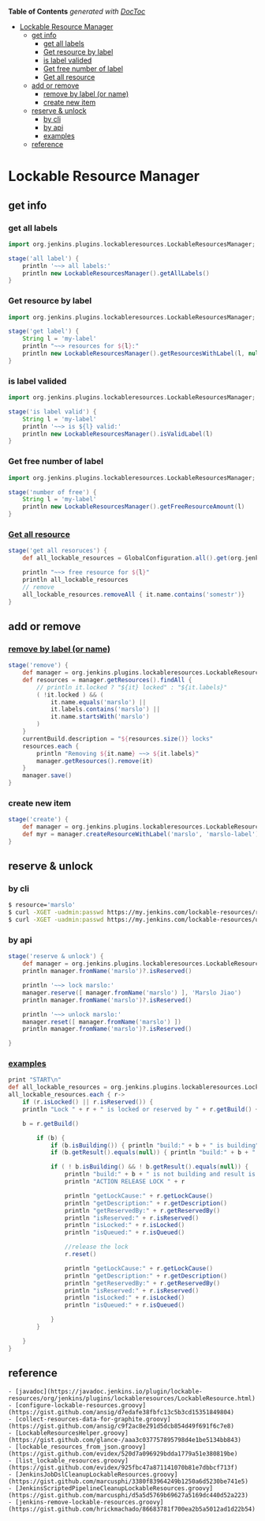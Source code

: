 <!-- START doctoc generated TOC please keep comment here to allow auto update -->
<!-- DON'T EDIT THIS SECTION, INSTEAD RE-RUN doctoc TO UPDATE -->
**Table of Contents**  *generated with [DocToc](https://github.com/thlorenz/doctoc)*

- [Lockable Resource Manager](#lockable-resource-manager)
  - [get info](#get-info)
    - [get all labels](#get-all-labels)
    - [Get resource by label](#get-resource-by-label)
    - [is label valided](#is-label-valided)
    - [Get free number of label](#get-free-number-of-label)
    - [Get all resource](#get-all-resource)
  - [add or remove](#add-or-remove)
    - [remove by label (or name)](#remove-by-label-or-name)
    - [create new item](#create-new-item)
  - [reserve & unlock](#reserve--unlock)
    - [by cli](#by-cli)
    - [by api](#by-api)
    - [examples](#examples)
  - [reference](#reference)

<!-- END doctoc generated TOC please keep comment here to allow auto update -->


# Lockable Resource Manager

## get info

### get all labels
```groovy
import org.jenkins.plugins.lockableresources.LockableResourcesManager;

stage('all label') {
    println '~~> all labels:'
    println new LockableResourcesManager().getAllLabels()
}
```

### Get resource by label
```groovy
import org.jenkins.plugins.lockableresources.LockableResourcesManager;

stage('get label') {
    String l = 'my-label'
    println "~~> resources for ${l}:"
    println new LockableResourcesManager().getResourcesWithLabel(l, null)
}
```


### is label valided
```groovy
import org.jenkins.plugins.lockableresources.LockableResourcesManager;

stage('is label valid') {
    String l = 'my-label'
    println '~~> is ${l} valid:'
    println new LockableResourcesManager().isValidLabel(l)
}
```

### Get free number of label
```groovy
import org.jenkins.plugins.lockableresources.LockableResourcesManager;

stage('number of free') {
    String l = 'my-label'
    println new LockableResourcesManager().getFreeResourceAmount(l)
}
```


### [Get all resource](https://issues.jenkins-ci.org/browse/JENKINS-46235?focusedCommentId=345401&page=com.atlassian.jira.plugin.system.issuetabpanels%3Acomment-tabpanel#comment-345401)
```groovy
stage('get all resoruces') {
    def all_lockable_resources = GlobalConfiguration.all().get(org.jenkins.plugins.lockableresources.LockableResourcesManager.class).resources

    println "~~> free resource for ${l}"
    println all_lockable_resources
    // remove
    all_lockable_resources.removeAll { it.name.contains('somestr')}
}
```

## add or remove
### [remove by label (or name)](https://issues.jenkins-ci.org/browse/JENKINS-38906?focusedCommentId=353245&page=com.atlassian.jira.plugin.system.issuetabpanels%3Acomment-tabpanel#comment-353245)

```groovy
stage('remove') {
    def manager = org.jenkins.plugins.lockableresources.LockableResourcesManager.get()
    def resources = manager.getResources().findAll {
        // println it.locked ? "${it} locked" : "${it.labels}"
        ( !it.locked ) && (
            it.name.equals('marslo') ||
            it.labels.contains('marslo') ||
            it.name.startsWith('marslo')
        )
    }
    currentBuild.description = "${resources.size()} locks"
    resources.each {
        println "Removing ${it.name} ~~> ${it.labels}"
        manager.getResources().remove(it)
    }
    manager.save()
}
```

### create new item
```groovy
stage('create') {
    def manager = org.jenkins.plugins.lockableresources.LockableResourcesManager.get()
    def myr = manager.createResourceWithLabel('marslo', 'marslo-label')
}
```


## reserve & unlock
### by cli
```bash
$ resource='marslo'
$ curl -XGET -uadmin:passwd https://my.jenkins.com/lockable-resources/reserve?resource=${resource}
$ curl -XGET -uadmin:passwd https://my.jenkins.com/lockable-resources/unreserve?resource=${resource}
```

### by api
```groovy
stage('reserve & unlock') {
    def manager = org.jenkins.plugins.lockableresources.LockableResourcesManager.get()
    println manager.fromName('marslo')?.isReserved()

    println '~~> lock marslo:'
    manager.reserve([ manager.fromName('marslo') ], 'Marslo Jiao')
    println manager.fromName('marslo')?.isReserved()

    println '~~> unlock marslo:'
    manager.reset([ manager.fromName('marslo') ])
    println manager.fromName('marslo')?.isReserved()

}

```

### [examples](https://config9.com/apps/jenkins/jenkins-lockable-resource-lock-without-unlocking/)
```groovy
print "START\n"
def all_lockable_resources = org.jenkins.plugins.lockableresources.LockableResourcesManager.get().resources
all_lockable_resources.each { r->
    if (r.isLocked() || r.isReserved()) {
    println "Lock " + r + " is locked or reserved by " + r.getBuild() + " B CARSE " + r.getLockCause()

    b = r.getBuild()

        if (b) {
            if (b.isBuilding()) { println "build:" + b + " is building" }
            if (b.getResult().equals(null)) { println "build:" + b + " result is not in yet" }

            if ( ! b.isBuilding() && ! b.getResult().equals(null)) {
                println "build:" + b + " is not building and result is " + b.getResult() + " yet the lock " + r + " is locked."
                println "ACTION RELEASE LOCK " + r

                println "getLockCause:" + r.getLockCause()
                println "getDescription:" + r.getDescription()
                println "getReservedBy:" + r.getReservedBy()
                println "isReserved:" + r.isReserved()
                println "isLocked:" + r.isLocked()
                println "isQueued:" + r.isQueued()

                //release the lock
                r.reset()

                println "getLockCause:" + r.getLockCause()
                println "getDescription:" + r.getDescription()
                println "getReservedBy:" + r.getReservedBy()
                println "isReserved:" + r.isReserved()
                println "isLocked:" + r.isLocked()
                println "isQueued:" + r.isQueued()

            }
        }

    }
}
```

## reference
    - [javadoc](https://javadoc.jenkins.io/plugin/lockable-resources/org/jenkins/plugins/lockableresources/LockableResource.html)
    - [configure-lockable-resources.groovy](https://gist.github.com/ansig/d7edafe38fbfc13c5b3cd15351849804)
    - [collect-resources-data-for-graphite.groovy](https://gist.github.com/ansig/c9f2ac8e291d5dcb854d49f691f6c7e8)
    - [LockableResourcesHelper.groovy](https://gist.github.com/glance-/aaa3c037757895798d4e1be5134bb843)
    - [lockable_resources_from_json.groovy](https://gist.github.com/evidex/520d7a096929bdda1779a51e380819be)
    - [list_lockable_resources.groovy](https://gist.github.com/evidex/925fbc47a871141070b81e7dbbcf713f)
    - [JenkinsJobDslCleanupLockableResources.groovy](https://gist.github.com/marcusphi/3380f83964249b1250a6d5230be741e5)
    - [JenkinsScriptedPipelineCleanupLockableResources.groovy](https://gist.github.com/marcusphi/d5a5d5769b69627a5169dc440d52a223)
    - [jenkins-remove-lockable-resources.groovy](https://gist.github.com/hrickmachado/86683781f700ea2b5a5012ad1d22b54)
